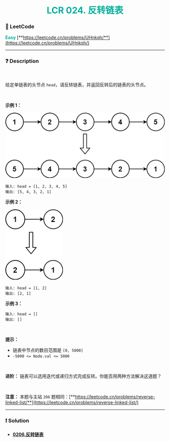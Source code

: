 <h1 style="text-align: center;"> <span style="color: #00AF9B;">LCR 024. 反转链表</span> </h1>

### 🚀 LeetCode

<base target="_blank">

<span style="color: #00AF9B;">**Easy**</span> [**https://leetcode.cn/problems/UHnkqh/**](https://leetcode.cn/problems/UHnkqh/)

---

### ❓ Description

<br/>

给定单链表的头节点 `head`，请反转链表，并返回反转后的链表的头节点。

<br/>

**示例 1：**

<img src="../../public/lcr024/rev-1-ex-1.jpg" alt="rev-1-ex-1.jpg"/>

```
输入: head = [1, 2, 3, 4, 5]
输出: [5, 4, 3, 2, 1]
```

**示例 2：**

<img src="../../public/lcr024/rev-1-ex-2.jpg" alt="rev-1-ex-2.jpg"/>

```
输入: head = [1, 2]
输出: [2, 1]
```

**示例 3：**

```
输入: head = []
输出: []
```

<br/>

**提示：**

* 链表中节点的数目范围是 `[0, 5000]`
* `-5000 <= Node.val <= 5000`

<br/>

**进阶：** 链表可以选用迭代或递归方式完成反转。你能否用两种方法解决这道题？

<br/>

**注意：** 本题与主站 `206` 题相同：[**https://leetcode.cn/problems/reverse-linked-list/**](https://leetcode.cn/problems/reverse-linked-list/)

---

### ❗ Solution

* [**0206.反转链表**](./0206.反转链表.md)
